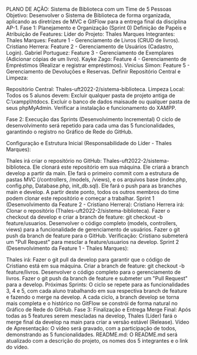 PLANO DE AÇÃO: Sistema de Biblioteca com um Time de 5 Pessoas
Objetivo: Desenvolver o Sistema de Biblioteca de forma organizada, aplicando as diretrizes de MVC e GitFlow para a entrega final da disciplina AP-1.
Fase 1: Planejamento e Organização (Sprint 0)
Definição de Papéis e Atribuição de Features:
Líder do Projeto: Thales Marques
Integrantes:
Thales Marques: Feature 1 - Gerenciamento de Livros (CRUD de livros).
Cristiano Herrera: Feature 2 - Gerenciamento de Usuários (Cadastro, Login).
Gabriel Portuguez: Feature 3 - Gerenciamento de Exemplares (Adicionar cópias de um livro).
Kayke Zago: Feature 4 - Gerenciamento de Empréstimos (Realizar e registrar empréstimos).
Vinicius Simon: Feature 5 - Gerenciamento de Devoluções e Reservas.
Definir Repositório Central e Limpeza:

Repositório Central: Thales-uft2022-2/sistema-biblioteca.
Limpeza Local: Todos os 5 alunos devem:
Excluir qualquer pasta de projeto antiga de C:\xampp\htdocs\.
Excluir o banco de dados maisaude ou qualquer pasta de seus phpMyAdmin.
Verificar a instalação e funcionamento do XAMPP.

Fase 2: Execução das Sprints (Desenvolvimento Incremental)
O ciclo de desenvolvimento será repetido para cada uma das 5 funcionalidades, garantindo o registro no Gráfico de Rede do GitHub.

Configuração e Estrutura Inicial (Responsabilidade do Líder - Thales Marques):

Thales irá criar o repositório no GitHub: Thales-uft2022-2/sistema-biblioteca.
Ele clonará este repositório em sua máquina.
Ele criará a branch develop a partir da main.
Ele fará o primeiro commit com a estrutura de pastas MVC (/controllers, /models, /views), e os arquivos base (index.php, config.php, Database.php, init_db.sql).
Ele fará o push para as branches main e develop.
A partir deste ponto, todos os outros membros do time podem clonar este repositório e começar a trabalhar.
Sprint 1 (Desenvolvimento da Feature 2 - Cristiano Herrera):
Cristiano Herrera irá:
Clonar o repositório (Thales-uft2022-2/sistema-biblioteca).
Fazer o checkout da develop e criar a branch de feature: git checkout -b feature/usuarios.
Desenvolver o código completo (models, controllers, views) para a funcionalidade de gerenciamento de usuários.
Fazer o git push da branch de feature para o GitHub.
Verificação: Cristiano submeterá um "Pull Request" para mesclar a feature/usuarios na develop.
Sprint 2 (Desenvolvimento da Feature 1 - Thales Marques):

Thales irá:
Fazer o git pull da develop para garantir que o código de Cristiano está em sua máquina.
Criar a branch de feature: git checkout -b feature/livros.
Desenvolver o código completo para o gerenciamento de livros.
Fazer o git push da branch de feature e submeter um "Pull Request" para a develop.
Próximas Sprints:
O ciclo se repete para as funcionalidades 3, 4 e 5, com cada aluno trabalhando em sua respectiva branch de feature e fazendo o merge na develop.
A cada ciclo, a branch develop se torna mais completa e o histórico no GitFlow se constrói de forma natural no Gráfico de Rede do GitHub.
Fase 3: Finalização e Entrega
Merge Final: Após todas as 5 features serem mescladas na develop, Thales (Líder) fará o merge final da develop na main para criar a versão estável (Release).
Vídeo de Apresentação: O vídeo será gravado, com a participação de todos, demonstrando as 5 funcionalidades.
README.md: O README.md será atualizado com a descrição do projeto, os nomes dos 5 integrantes e o link do vídeo.
